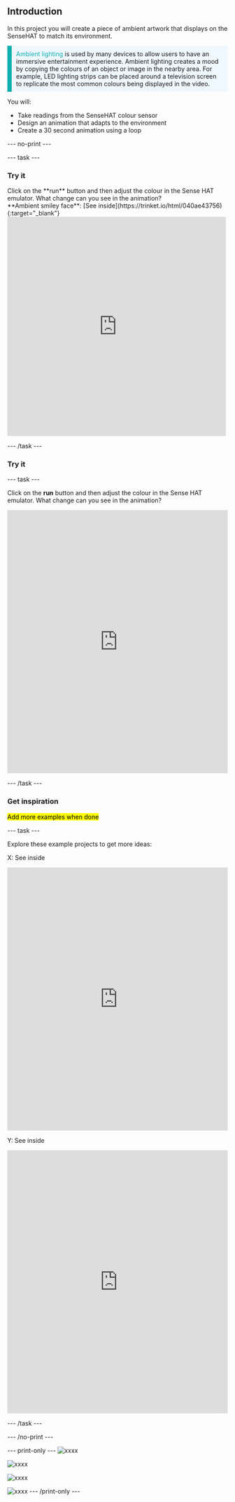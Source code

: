 ## Introduction

In this project you will create a piece of ambient artwork that displays on the SenseHAT to match its environment. 

<p style="border-left: solid; border-width:10px; border-color: #0faeb0; background-color: aliceblue; padding: 10px;">
<span style="color: #0faeb0">Ambient lighting</span> is used by many devices to allow users to have an immersive entertainment experience. Ambient lighting creates a mood by copying the colours of an object or image in the nearby area. For example, LED lighting strips can be placed around a television screen to replicate the most common colours being displayed in the video.
</p>

You will:

+ Take readings from the SenseHAT colour sensor
+ Design an animation that adapts to the environment
+ Create a 30 second animation using a loop 


--- no-print ---

--- task ---

### Try it
<div style="display: flex; flex-wrap: wrap">
<div style="flex-basis: 175px; flex-grow: 1">  
Click on the **run** button and then adjust the colour in the Sense HAT emulator. What change can you see in the animation? 
</div>
<div>
**Ambient smiley face**: [See inside](https://trinket.io/html/040ae43756){:target="_blank"}

<iframe src="https://trinket.io/embed/python/040ae43756?outputOnly=true&runOption=run" width="500" height="500" frameborder="0" marginwidth="0" marginheight="0" allowfullscreen></iframe>
</div>
</div>

--- /task ---














### Try it 

--- task ---

Click on the **run** button and then adjust the colour in the Sense HAT emulator. What change can you see in the animation? 

<iframe src="https://trinket.io/embed/python/040ae43756" width="100%" height="600" frameborder="0" marginwidth="0" marginheight="0" allowfullscreen></iframe>

--- /task ---

### Get inspiration 

<mark>Add more examples when done</mark>

--- task ---

Explore these example projects to get more ideas:

X: See inside
<iframe src="https://trinket.io/embed/python/90d07072bc" width="100%" height="600" frameborder="0" marginwidth="0" marginheight="0" allowfullscreen></iframe>

Y: See inside
<iframe src="https://trinket.io/embed/python/d529175079" width="100%" height="600" frameborder="0" marginwidth="0" marginheight="0" allowfullscreen></iframe>

--- /task ---

--- /no-print ---

--- print-only ---
![xxxx](images/solution.PNG)

![xxxx](images/solution.PNG)

![xxxx](images/solution.PNG)

![xxxx](images/solution.PNG)
--- /print-only ---


